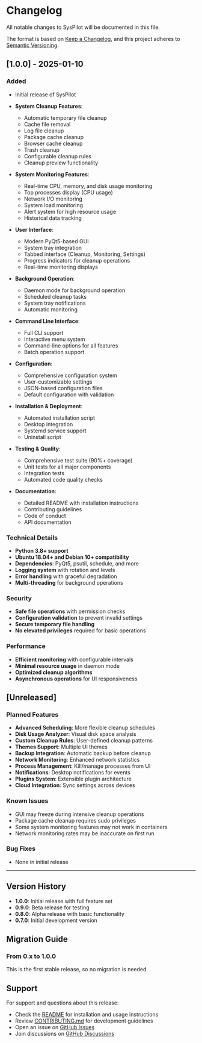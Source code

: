# Changelog

All notable changes to SysPilot will be documented in this file.

The format is based on [Keep a Changelog](https://keepachangelog.com/en/1.0.0/),
and this project adheres to [Semantic Versioning](https://semver.org/spec/v2.0.0.html).

## [1.0.0] - 2025-01-10

### Added

- Initial release of SysPilot
- **System Cleanup Features**:
  - Automatic temporary file cleanup
  - Cache file removal
  - Log file cleanup
  - Package cache cleanup
  - Browser cache cleanup
  - Trash cleanup
  - Configurable cleanup rules
  - Cleanup preview functionality

- **System Monitoring Features**:
  - Real-time CPU, memory, and disk usage monitoring
  - Top processes display (CPU usage)
  - Network I/O monitoring
  - System load monitoring
  - Alert system for high resource usage
  - Historical data tracking

- **User Interface**:
  - Modern PyQt5-based GUI
  - System tray integration
  - Tabbed interface (Cleanup, Monitoring, Settings)
  - Progress indicators for cleanup operations
  - Real-time monitoring displays

- **Background Operation**:
  - Daemon mode for background operation
  - Scheduled cleanup tasks
  - System tray notifications
  - Automatic monitoring

- **Command Line Interface**:
  - Full CLI support
  - Interactive menu system
  - Command-line options for all features
  - Batch operation support

- **Configuration**:
  - Comprehensive configuration system
  - User-customizable settings
  - JSON-based configuration files
  - Default configuration with validation

- **Installation & Deployment**:
  - Automated installation script
  - Desktop integration
  - Systemd service support
  - Uninstall script

- **Testing & Quality**:
  - Comprehensive test suite (90%+ coverage)
  - Unit tests for all major components
  - Integration tests
  - Automated code quality checks

- **Documentation**:
  - Detailed README with installation instructions
  - Contributing guidelines
  - Code of conduct
  - API documentation

### Technical Details

- **Python 3.8+ support**
- **Ubuntu 18.04+ and Debian 10+ compatibility**
- **Dependencies**: PyQt5, psutil, schedule, and more
- **Logging system** with rotation and levels
- **Error handling** with graceful degradation
- **Multi-threading** for background operations

### Security

- **Safe file operations** with permission checks
- **Configuration validation** to prevent invalid settings
- **Secure temporary file handling**
- **No elevated privileges** required for basic operations

### Performance

- **Efficient monitoring** with configurable intervals
- **Minimal resource usage** in daemon mode
- **Optimized cleanup algorithms**
- **Asynchronous operations** for UI responsiveness

## [Unreleased]

### Planned Features

- **Advanced Scheduling**: More flexible cleanup schedules
- **Disk Usage Analyzer**: Visual disk space analysis
- **Custom Cleanup Rules**: User-defined cleanup patterns
- **Themes Support**: Multiple UI themes
- **Backup Integration**: Automatic backup before cleanup
- **Network Monitoring**: Enhanced network statistics
- **Process Management**: Kill/manage processes from UI
- **Notifications**: Desktop notifications for events
- **Plugins System**: Extensible plugin architecture
- **Cloud Integration**: Sync settings across devices

### Known Issues

- GUI may freeze during intensive cleanup operations
- Package cache cleanup requires sudo privileges
- Some system monitoring features may not work in containers
- Network monitoring rates may be inaccurate on first run

### Bug Fixes

- None in initial release

---

## Version History

- **1.0.0**: Initial release with full feature set
- **0.9.0**: Beta release for testing
- **0.8.0**: Alpha release with basic functionality
- **0.7.0**: Initial development version

## Migration Guide

### From 0.x to 1.0.0

This is the first stable release, so no migration is needed.

## Support

For support and questions about this release:

- Check the [README](README.md) for installation and usage instructions
- Review [CONTRIBUTING.md](CONTRIBUTING.md) for development guidelines
- Open an issue on [GitHub Issues](https://github.com/your-username/syspilot/issues)
- Join discussions on [GitHub Discussions](https://github.com/your-username/syspilot/discussions)
